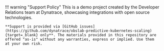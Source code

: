 !!! warning "Support Policy"
    This is a demo project created by the Developer Relations team at Dynatrace, showcasing integrations with open source technologies.

    **Support is provided via [GitHub issues](https://github.com/dynatrace/obslab-predictive-kubernetes-scaling){target=_blank} only**. The materials provided in this repository are offered "as-is" without any warranties, express or implied. Use them at your own risk.